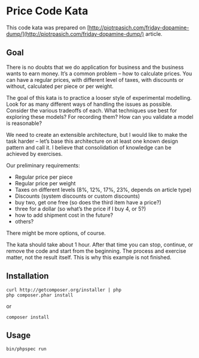Price Code Kata
===============

This code kata was prepared on [http://piotrpasich.com/friday-dopamine-dump/](http://piotrpasich.com/friday-dopamine-dump/) article.

Goal
-----------
There is no doubts that we do application for business and the business wants to earn money. It’s a common problem – how to calculate prices. You can have a regular prices, with different level of taxes, with discounts or without, calculated per piece or per weight.

The goal of this kata is to practice a looser style of experimental modelling. Look for as many different ways of handling the issues as possible. Consider the various tradeoffs of each. What techniques use best for exploring these models? For recording them? How can you validate a model is reasonable?

We need to create an extensible architecture, but I would like to make the task harder – let’s base this architecture on at least one known design pattern and call it. I believe that consolidation of knowledge can be achieved by exercises.

Our preliminary requirements:

* Regular price per piece
* Regular price per weight
* Taxes on different levels (8%, 12%, 17%, 23%, depends on article type)
* Discounts (system discounts or custom discounts)
* buy two, get one free (so does the third item have a price?)
* three for a dollar (so what’s the price if I buy 4, or 5?)
* how to add shipment cost in the future?
* others?

There might be more options, of course.

The kata should take about 1 hour. After that time you can stop, continue, or remove the code and start from the beginning. The process and exercise matter, not the result itself. This is why this example is not finished.

Installation
-----------

```
curl http://getcomposer.org/installer | php
php composer.phar install
```

or

```
composer install
```

Usage
-----------

```
bin/phpspec run
```

